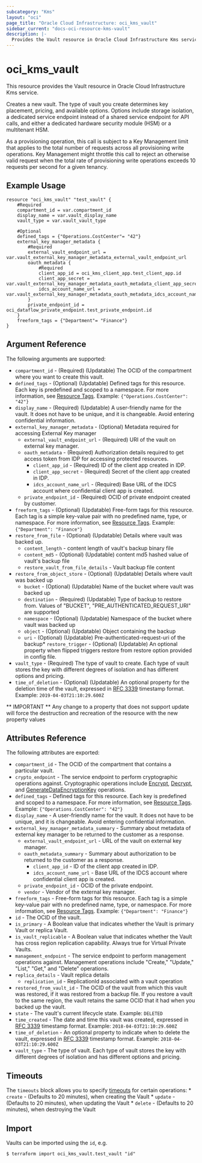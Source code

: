 ```yaml
---
subcategory: "Kms"
layout: "oci"
page_title: "Oracle Cloud Infrastructure: oci_kms_vault"
sidebar_current: "docs-oci-resource-kms-vault"
description: |-
  Provides the Vault resource in Oracle Cloud Infrastructure Kms service
---
```


# oci_kms_vault
This resource provides the Vault resource in Oracle Cloud Infrastructure Kms service.

Creates a new vault. The type of vault you create determines key placement, pricing, and
available options. Options include storage isolation, a dedicated service endpoint instead
of a shared service endpoint for API calls, and either a dedicated hardware security module
(HSM) or a multitenant HSM.

As a provisioning operation, this call is subject to a Key Management limit that applies to
the total number of requests across all provisioning write operations. Key Management might
throttle this call to reject an otherwise valid request when the total rate of provisioning
write operations exceeds 10 requests per second for a given tenancy.


## Example Usage

```hcl
resource "oci_kms_vault" "test_vault" {
	#Required
	compartment_id = var.compartment_id
	display_name = var.vault_display_name
	vault_type = var.vault_vault_type

	#Optional
	defined_tags = {"Operations.CostCenter"= "42"}
	external_key_manager_metadata {
		#Required
		external_vault_endpoint_url = var.vault_external_key_manager_metadata_external_vault_endpoint_url
		oauth_metadata {
			#Required
			client_app_id = oci_kms_client_app.test_client_app.id
			client_app_secret = var.vault_external_key_manager_metadata_oauth_metadata_client_app_secret
			idcs_account_name_url = var.vault_external_key_manager_metadata_oauth_metadata_idcs_account_name_url
		}
		private_endpoint_id = oci_dataflow_private_endpoint.test_private_endpoint.id
	}
	freeform_tags = {"Department"= "Finance"}
}
```

## Argument Reference

The following arguments are supported:

* `compartment_id` - (Required) (Updatable) The OCID of the compartment where you want to create this vault.
* `defined_tags` - (Optional) (Updatable) Defined tags for this resource. Each key is predefined and scoped to a namespace. For more information, see [Resource Tags](https://docs.cloud.oracle.com/iaas/Content/General/Concepts/resourcetags.htm). Example: `{"Operations.CostCenter": "42"}` 
* `display_name` - (Required) (Updatable) A user-friendly name for the vault. It does not have to be unique, and it is changeable. Avoid entering confidential information. 
* `external_key_manager_metadata` - (Optional) Metadata required for accessing External Key manager
	* `external_vault_endpoint_url` - (Required) URI of the vault on external key manager.
	* `oauth_metadata` - (Required) Authorization details required to get access token from IDP for accessing protected resources.
		* `client_app_id` - (Required) ID of the client app created in IDP.
		* `client_app_secret` - (Required) Secret of the client app created in IDP.
		* `idcs_account_name_url` - (Required) Base URL of the IDCS account where confidential client app is created.
	* `private_endpoint_id` - (Required) OCID of private endpoint created by customer.
* `freeform_tags` - (Optional) (Updatable) Free-form tags for this resource. Each tag is a simple key-value pair with no predefined name, type, or namespace. For more information, see [Resource Tags](https://docs.cloud.oracle.com/iaas/Content/General/Concepts/resourcetags.htm). Example: `{"Department": "Finance"}` 
* `restore_from_file` - (Optional) (Updatable) Details where vault was backed up.
    * `content_length` - content length of vault's backup binary file
    * `content_md5` - (Optional) (Updatable) content md5 hashed value of vault's backup file
    * `restore_vault_from_file_details` - Vault backup file content
* `restore_from_object_store` - (Optional) (Updatable) Details where vault was backed up
    * `bucket` - (Optional) (Updatable) Name of the bucket where vault was backed up
    * `destination` - (Required) (Updatable) Type of backup to restore from. Values of "BUCKET", "PRE_AUTHENTICATED_REQUEST_URI" are supported
    * `namespace` - (Optional) (Updatable) Namespace of the bucket where vault was backed up
    * `object` - (Optional) (Updatable) Object containing the backup
    * `uri` - (Optional) (Updatable) Pre-authenticated-request-uri of the backup* `restore_trigger` - (Optional) (Updatable) An optional property when flipped triggers restore from restore option provided in config file. 
* `vault_type` - (Required) The type of vault to create. Each type of vault stores the key with different degrees of isolation and has different options and pricing. 
* `time_of_deletion` - (Optional) (Updatable) An optional property for the deletion time of the vault, expressed in [RFC 3339](https://tools.ietf.org/html/rfc3339) timestamp format. Example: `2019-04-03T21:10:29.600Z`

** IMPORTANT **
Any change to a property that does not support update will force the destruction and recreation of the resource with the new property values

## Attributes Reference

The following attributes are exported:

* `compartment_id` - The OCID of the compartment that contains a particular vault.
* `crypto_endpoint` - The service endpoint to perform cryptographic operations against. Cryptographic operations include [Encrypt](https://docs.cloud.oracle.com/iaas/api/#/en/key/latest/EncryptedData/Encrypt), [Decrypt](https://docs.cloud.oracle.com/iaas/api/#/en/key/latest/DecryptedData/Decrypt), and [GenerateDataEncryptionKey](https://docs.cloud.oracle.com/iaas/api/#/en/key/latest/GeneratedKey/GenerateDataEncryptionKey) operations. 
* `defined_tags` - Defined tags for this resource. Each key is predefined and scoped to a namespace. For more information, see [Resource Tags](https://docs.cloud.oracle.com/iaas/Content/General/Concepts/resourcetags.htm). Example: `{"Operations.CostCenter": "42"}` 
* `display_name` - A user-friendly name for the vault. It does not have to be unique, and it is changeable. Avoid entering confidential information. 
* `external_key_manager_metadata_summary` - Summary about metadata of external key manager to be returned to the customer as a response.
	* `external_vault_endpoint_url` - URL of the vault on external key manager.
	* `oauth_metadata_summary` - Summary about authorization to be returned to the customer as a response.
		* `client_app_id` - ID of the client app created in IDP.
		* `idcs_account_name_url` - Base URL of the IDCS account where confidential client app is created.
	* `private_endpoint_id` - OCID of the private endpoint.
	* `vendor` - Vendor of the external key manager.
* `freeform_tags` - Free-form tags for this resource. Each tag is a simple key-value pair with no predefined name, type, or namespace. For more information, see [Resource Tags](https://docs.cloud.oracle.com/iaas/Content/General/Concepts/resourcetags.htm). Example: `{"Department": "Finance"}` 
* `id` - The OCID of the vault.
* `is_primary` - A Boolean value that indicates whether the Vault is primary Vault or replica Vault.
* `is_vault_replicable` - A Boolean value that indicates whether the Vault has cross region replication capability. Always true for Virtual Private Vaults.
* `management_endpoint` - The service endpoint to perform management operations against. Management operations include "Create," "Update," "List," "Get," and "Delete" operations. 
* `replica_details` - Vault replica details 
	* `replication_id` - ReplicationId associated with a vault operation 
* `restored_from_vault_id` - The OCID of the vault from which this vault was restored, if it was restored from a backup file. If you restore a vault to the same region, the vault retains the same OCID that it had when you backed up the vault. 
* `state` - The vault's current lifecycle state.  Example: `DELETED` 
* `time_created` - The date and time this vault was created, expressed in [RFC 3339](https://tools.ietf.org/html/rfc3339) timestamp format.  Example: `2018-04-03T21:10:29.600Z` 
* `time_of_deletion` - An optional property to indicate when to delete the vault, expressed in [RFC 3339](https://tools.ietf.org/html/rfc3339) timestamp format. Example: `2018-04-03T21:10:29.600Z` 
* `vault_type` - The type of vault. Each type of vault stores the key with different degrees of isolation and has different options and pricing. 

## Timeouts

The `timeouts` block allows you to specify [timeouts](https://registry.terraform.io/providers/oracle/oci/latest/docs/guides/changing_timeouts) for certain operations:
	* `create` - (Defaults to 20 minutes), when creating the Vault
	* `update` - (Defaults to 20 minutes), when updating the Vault
	* `delete` - (Defaults to 20 minutes), when destroying the Vault


## Import

Vaults can be imported using the `id`, e.g.

```
$ terraform import oci_kms_vault.test_vault "id"
```

